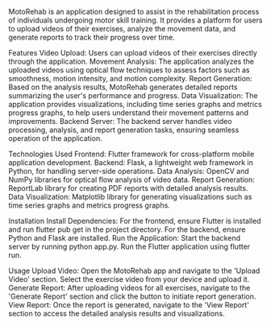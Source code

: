 MotoRehab is an application designed to assist in the rehabilitation process of individuals undergoing motor skill training. It provides a platform for users to upload videos of their exercises, analyze the movement data, and generate reports to track their progress over time.

Features
Video Upload: Users can upload videos of their exercises directly through the application.
Movement Analysis: The application analyzes the uploaded videos using optical flow techniques to assess factors such as smoothness, motion intensity, and motion complexity.
Report Generation: Based on the analysis results, MotoRehab generates detailed reports summarizing the user's performance and progress.
Data Visualization: The application provides visualizations, including time series graphs and metrics progress graphs, to help users understand their movement patterns and improvements.
Backend Server: The backend server handles video processing, analysis, and report generation tasks, ensuring seamless operation of the application.

Technologies Used
Frontend: Flutter framework for cross-platform mobile application development.
Backend: Flask, a lightweight web framework in Python, for handling server-side operations.
Data Analysis: OpenCV and NumPy libraries for optical flow analysis of video data.
Report Generation: ReportLab library for creating PDF reports with detailed analysis results.
Data Visualization: Matplotlib library for generating visualizations such as time series graphs and metrics progress graphs.

Installation
Install Dependencies:
For the frontend, ensure Flutter is installed and run flutter pub get in the project directory.
For the backend, ensure Python and Flask are installed.
Run the Application: Start the backend server by running python app.py. Run the Flutter application using flutter run.

Usage
Upload Video: Open the MotoRehab app and navigate to the 'Upload Video' section. Select the exercise video from your device and upload it.
Generate Report: After uploading videos for all exercises, navigate to the 'Generate Report' section and click the button to initiate report generation.
View Report: Once the report is generated, navigate to the 'View Report' section to access the detailed analysis results and visualizations.
